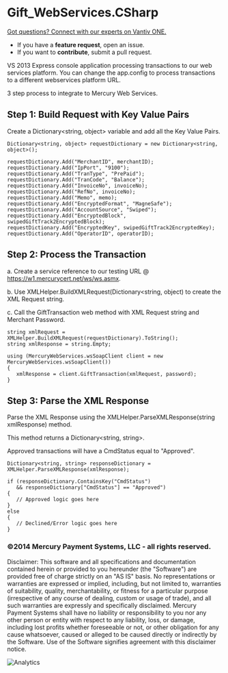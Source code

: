 Gift_WebServices.CSharp
====================

<a href="https://developer.vantiv.com/?utm_campaign=githubcta&utm_medium=hyperlink&utm_source=github&utm_content=gotquestions">Got questions? Connect with our experts on Vantiv ONE.</a>

* If you have a **feature request**, open an issue.
* If you want to **contribute**, submit a pull request.


VS 2013 Express console application processing transactions to our web services platform.  You can change the app.config to process transactions to a different webservices platform URL.

3 step process to integrate to Mercury Web Services.

## Step 1: Build Request with Key Value Pairs
  
Create a Dictionary&lt;string, object&gt; variable and add all the Key Value Pairs.
  
```
Dictionary<string, object> requestDictionary = new Dictionary<string, object>();

requestDictionary.Add("MerchantID", merchantID);
requestDictionary.Add("IpPort", "9100");
requestDictionary.Add("TranType", "PrePaid");
requestDictionary.Add("TranCode", "Balance");
requestDictionary.Add("InvoiceNo", invoiceNo);
requestDictionary.Add("RefNo", invoiceNo);
requestDictionary.Add("Memo", memo);
requestDictionary.Add("EncryptedFormat", "MagneSafe");
requestDictionary.Add("AccountSource", "Swiped");
requestDictionary.Add("EncryptedBlock", swipedGiftTrack2EncryptedBlock);
requestDictionary.Add("EncryptedKey", swipedGiftTrack2EncryptedKey);
requestDictionary.Add("OperatorID", operatorID);
```
  
## Step 2: Process the Transaction

a. Create a service reference to our testing URL @ https://w1.mercurycert.net/ws/ws.asmx.

b. Use XMLHelper.BuildXMLRequest(Dictionary<string, object) to create the XML Request string.

c. Call the GiftTransaction web method with XML Request string and Merchant Password.

```
string xmlRequest = XMLHelper.BuildXMLRequest(requestDictionary).ToString();
string xmlResponse = string.Empty;

using (MercuryWebServices.wsSoapClient client = new MercuryWebServices.wsSoapClient())
{
   xmlResponse = client.GiftTransaction(xmlRequest, password);
}
```

## Step 3: Parse the XML Response

Parse the XML Response using the XMLHelper.ParseXMLResponse(string xmlResponse) method.

This method returns a Dictionary&lt;string, string&gt;.

Approved transactions will have a CmdStatus equal to "Approved".

```
Dictionary<string, string> responseDictionary = XMLHelper.ParseXMLResponse(xmlResponse);

if (responseDictionary.ContainsKey("CmdStatus")
   && responseDictionary["CmdStatus"] == "Approved")
{
   // Approved logic goes here
}
else
{
   // Declined/Error logic goes here
}
```

### ©2014 Mercury Payment Systems, LLC - all rights reserved.

Disclaimer:
This software and all specifications and documentation contained herein or provided to you hereunder (the "Software") are provided free of charge strictly on an "AS IS" basis. No representations or warranties are expressed or implied, including, but not limited to, warranties of suitability, quality, merchantability, or fitness for a particular purpose (irrespective of any course of dealing, custom or usage of trade), and all such warranties are expressly and specifically disclaimed. Mercury Payment Systems shall have no liability or responsibility to you nor any other person or entity with respect to any liability, loss, or damage, including lost profits whether foreseeable or not, or other obligation for any cause whatsoever, caused or alleged to be caused directly or indirectly by the Software. Use of the Software signifies agreement with this disclaimer notice.

![Analytics](https://ga-beacon.appspot.com/UA-60858025-29/Gift_WebServices.CSharp/readme?pixel)
